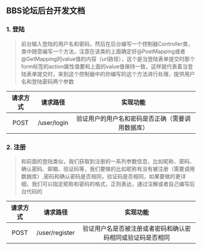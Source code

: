 ## BBS论坛后台开发文档

### 1. 登陆

> 前台输入登陆的用户名和密码，然后在后台编写一个控制器Controller类，类中随意编写一个方法，注意在该类的上面确定好@PostMapping或者@GetMapping的value值的内容（url路径），这个是当登陆表单提交时那个form标签的action属性值要和上面的value值保持一致，这样就代表着当登陆表单提交时，来到这个控制器中的你编写的这个方法进行处理，提供用户名和登陆密码两个参数

| 请求方式 |  请求路径   |                     实现功能                     |
| :------: | :---------: | :----------------------------------------------: |
|   POST   | /user/login | 验证用户的用户名和密码是否正确（需要调用数据库） |

### 2. 注册

> 和前面的登陆类似，我们获取到注册的一系列参数信息，比如昵称、密码、确认密码、邮箱、验证码等，我们要做的比如昵称有没有被注册（需要调用数据库）,密码和确认密码是否相同，验证码是否相同，如果要做的更详细，我们可以指定昵称和密码的格式，正则表达，通过注解或者自己编写后台代码的

| 请求方式 |    请求路径    |                          实现功能                          |
| :------: | :------------: | :--------------------------------------------------------: |
|   POST   | /user/register | 验证用户名是否被注册或者密码和确认密码相同或验证码是否相同 |

